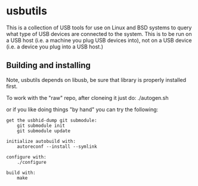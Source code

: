 <!---
SPDX-License-Identifier: GPL-2.0+
Copyright (c) 2018 Greg Kroah-Hartman <gregkh@linuxfoundation.org>
-->
# usbutils

This is a collection of USB tools for use on Linux and BSD systems to
query what type of USB devices are connected to the system.  This is to
be run on a USB host (i.e. a machine you plug USB devices into), not on
a USB device (i.e. a device you plug into a USB host.)

## Building and installing

Note, usbutils depends on libusb, be sure that library is properly
installed first.

To work with the "raw" repo, after cloneing it just do:
	./autogen.sh

or if you like doing things "by hand" you can try the following:

	get the usbhid-dump git submodule:
		git submodule init
		git submodule update

	initialize autobuild with:
		autoreconf --install --symlink

	configure with:
		./configure

	build with:
		make
